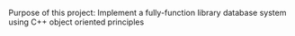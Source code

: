 Purpose of this project: Implement a fully-function library database system using C++ object oriented principles
